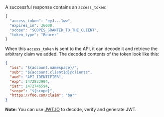 A successful response contains an `access_token`:

```js
{
  "access_token": "eyJ...1ww",
  "expires_in": 36000,
  "scope": "SCOPES_GRANTED_TO_THE_CLIENT",
  "token_type": "Bearer"
}
```

When this `access_token` is sent to the API, it can decode it and retrieve the arbitrary claim we added. The decoded contents of the token look like this:

```json
{
  "iss": "${account.namespace}/",
  "sub": "${account.clientId}@clients",
  "aud": "API_IDENTIFIER",
  "exp": 1472832994,
  "iat": 1472746594,
  "scope": "${scope}",
  "https://foo.com/claim": "bar"
}
```

**Note:** You can use [JWT.IO](https://jwt.io/) to decode, verify and generate JWT.
